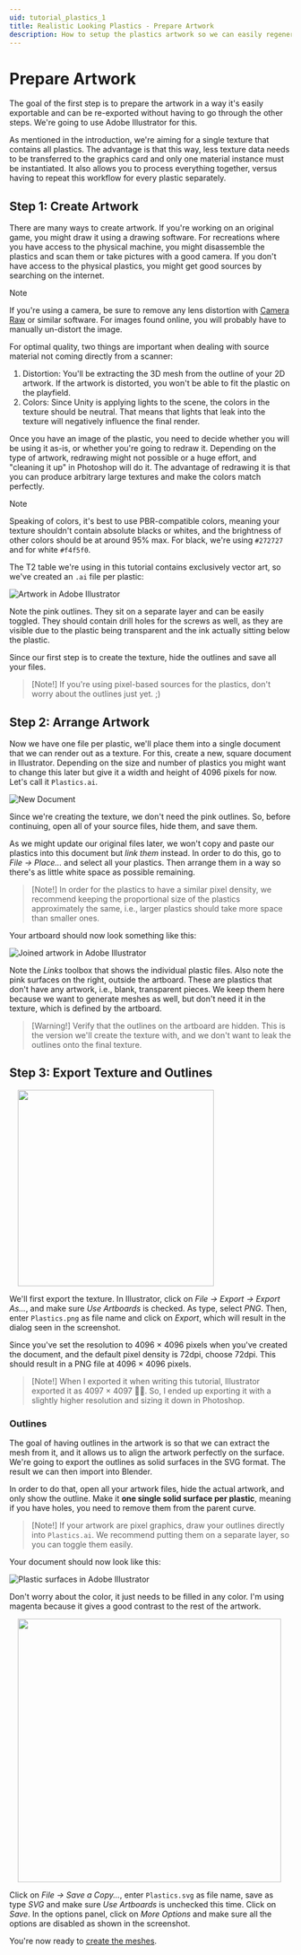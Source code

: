 ```yaml
---
uid: tutorial_plastics_1
title: Realistic Looking Plastics - Prepare Artwork
description: How to setup the plastics artwork so we can easily regenerate the texture.
---
```


# Prepare Artwork

The goal of the first step is to prepare the artwork in a way it's easily exportable and can be re-exported without having to go through the other steps. We're going to use Adobe Illustrator for this.

As mentioned in the introduction, we're aiming for a single texture that contains all plastics. The advantage is that this way, less texture data needs to be transferred to the graphics card and only one material instance must be instantiated. It also allows you to process everything together, versus having to repeat this workflow for every plastic separately.

## Step 1: Create Artwork

There are many ways to create artwork. If you're working on an original game, you might draw it using a drawing software. For recreations where you have access to the physical machine, you might disassemble the plastics and scan them or take pictures with a good camera. If you don't have access to the physical plastics, you might get good sources by searching on the internet.

> [!note]
> If you're using a camera, be sure to remove any lens distortion with [Camera Raw](https://helpx.adobe.com/camera-raw/using/supported-cameras.html) or similar software. For images found online, you will probably have to manually un-distort the image.

For optimal quality, two things are important when dealing with source material not coming directly from a scanner:

1. Distortion: You'll be extracting the 3D mesh from the outline of your 2D artwork. If the artwork is distorted, you won't be able to fit the plastic on the playfield.
2. Colors: Since Unity is applying lights to the scene, the colors in the texture should be neutral. That means that lights that leak into the texture will negatively influence the final render.

Once you have an image of the plastic, you need to decide whether you will be using it as-is, or whether you're going to redraw it. Depending on the type of artwork, redrawing might not possible or a huge effort, and "cleaning it up" in Photoshop will do it. The advantage of redrawing it is that you can produce arbitrary large textures and make the colors match perfectly.

> [!note]
> Speaking of colors, it's best to use PBR-compatible colors, meaning your texture shouldn't contain absolute blacks or whites, and the brightness of other colors should be at around 95% max. For black, we're using `#272727` and for white `#f4f5f0`.

The T2 table we're using in this tutorial contains exclusively vector art, so we've created an `.ai` file per plastic:

![Artwork in Adobe Illustrator](illustrator-separate-artwork.png)

Note the pink outlines. They sit on a separate layer and can be easily toggled. They should contain drill holes for the screws as well, as they are visible due to the plastic being transparent and the ink actually sitting below the plastic.

Since our first step is to create the texture, hide the outlines and save all your files.

> [Note!]
> If you're using pixel-based sources for the plastics, don't worry about the outlines just yet. ;)

## Step 2: Arrange Artwork

Now we have one file per plastic, we'll place them into a single document that we can render out as a texture. For this, create a new, square document in Illustrator. Depending on the size and number of plastics you might want to change this later but give it a width and height of 4096 pixels for now. Let's call it `Plastics.ai`.

![New Document](illustrator-new-document.png)

Since we're creating the texture, we don't need the pink outlines. So, before continuing, open all of your source files, hide them, and save them.

As we might update our original files later, we won't copy and paste our plastics into this document but *link them* instead. In order to do this, go to *File -> Place...* and select all your plastics. Then arrange them in a way so there's as little white space as possible remaining. 

> [Note!]
> In order for the plastics to have a similar pixel density, we recommend keeping the proportional size of the plastics approximately the same, i.e., larger plastics should take more space than smaller ones.

Your artboard should now look something like this:

![Joined artwork in Adobe Illustrator](illustrator-joined-artwork.png)

Note the *Links* toolbox that shows the individual plastic files. Also note the pink surfaces on the right, outside the artboard. These are plastics that don't have any artwork, i.e., blank, transparent pieces. We keep them here because we want to generate meshes as well, but don't need it in the texture, which is defined by the artboard.

> [Warning!]
> Verify that the outlines on the artboard are hidden. This is the version we'll create the texture with, and we don't want to leak the outlines onto the final texture.


## Step 3: Export Texture and Outlines

<img src="illustrator-export-texture.png" width="350" class="img-responsive pull-right" style="margin-left: 15px">

We'll first export the texture. In Illustrator, click on *File -> Export -> Export As...*, and make sure *Use Artboards* is checked. As type, select *PNG*. Then, enter `Plastics.png` as file name and click on *Export*, which will result in the dialog seen in the screenshot.

Since you've set the resolution to 4096 × 4096 pixels when you've created the document, and the default pixel density is 72dpi, choose 72dpi. This should result in a PNG file at 4096 × 4096 pixels.

> [Note!]
> When I exported it when writing this tutorial, Illustrator exported it as 4097 × 4097 🤦‍♂. So, I ended up exporting it with a slightly higher resolution and sizing it down in Photoshop.

### Outlines

The goal of having outlines in the artwork is so that we can extract the mesh from it, and it allows us to align the artwork perfectly on the surface. We're going to export the outlines as solid surfaces in the SVG format. The result we can then import into Blender.

In order to do that, open all your artwork files, hide the actual artwork, and only show the outline. Make it **one single solid surface per plastic**, meaning if you have holes, you need to remove them from the parent curve.

> [Note!]
> If your artwork are pixel graphics, draw your outlines directly into `Plastics.ai`. We recommend putting them on a separate layer, so you can toggle them easily.

Your document should now look like this:

![Plastic surfaces in Adobe Illustrator](illustrator-joined-surfaces.png)

Don't worry about the color, it just needs to be filled in any color. I'm using magenta because it gives a good contrast to the rest of the artwork. 

<img src="illustrator-export-svg.png" width="470" class="img-responsive pull-right" style="margin-left: 15px">

Click on *File -> Save a Copy...*, enter `Plastics.svg` as file name, save as type *SVG* and make sure *Use Artboards* is unchecked this time. Click on *Save*. In the options panel, click on *More Options* and make sure all the options are disabled as shown in the screenshot.

You're now ready to [create the meshes](xref:tutorial_plastics_2).
